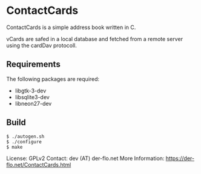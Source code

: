 ContactCards
============

ContactCards is a simple address book written in C.

vCards are safed  in a local database and fetched from a remote server using the
cardDav protocoll.

Requirements
------------

The following packages are required:
- libgtk-3-dev
- libsqlite3-dev
- libneon27-dev

Build
-----

	$ ./autogen.sh
	$ ./configure
	$ make

License: GPLv2
Contact: dev (AT) der-flo.net
More Information: https://der-flo.net/ContactCards.html

